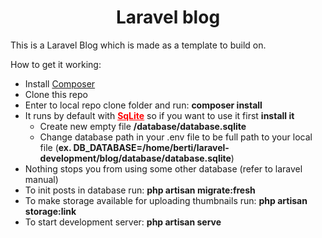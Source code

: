 <h1 style="text-align: center;">Laravel blog</h1>
<p>This is a Laravel Blog which is made as a template to build on.</p>
<p>How to get it working:</p>
<ul>
<li>Install <a href="https://getcomposer.org/" target="_blank">Composer</a></li>
<li>Clone this repo</li>
<li>Enter to local repo clone folder and run: <strong>composer install</strong></li>
<li>It runs by default with <span style="color: #ff0000;"><a style="color: #ff0000;" href="https://www.sqlite.org/index.html" target="_blank"><strong>SqLite</strong></a></span> so if you want to use it first <strong>install it</strong>
<ul>
<li>Create new empty file <strong>/database/database.sqlite</strong></li>
<li>Change database path in your .env file to be full path to your local file (<strong>ex. DB_DATABASE=/home/berti/laravel-development/blog/database/database.sqlite</strong>)</li>
</ul>
</li>
<li>Nothing stops you from using some other database (refer to laravel manual)</li>
<li>To init posts in database run: <strong>php artisan migrate:fresh</strong></li>
<li>To make storage available for uploading thumbnails run: <strong>php artisan storage:link</strong></li>
<li>To start development server: <strong>php artisan serve</strong></li>
</ul>
